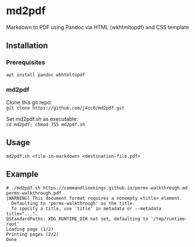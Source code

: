 # md2pdf

Markdown to PDF using Pandoc via HTML (wkhtmltopdf) and CSS template

## Installation

### Prerequisites

`apt install pandoc wkhtmltopdf`

### md2pdf

Clone this git repo:  
`git clone https://github.com/j4cc0/md2pdf.git`

Set md2pdf.sh as executable:  
`cd md2pdf; chmod 755 md2pdf.sh`

## Usage

`md2pdf.sh <file-in-markdown> <destination-file.pdf>`

## Example

```
# ./md2pdf.sh https://commandlinekings.github.io/permx-walkthrough.md permx-walkthrough.pdf
[WARNING] This document format requires a nonempty <title> element.
  Defaulting to 'permx-walkthrough' as the title.
  To specify a title, use 'title' in metadata or --metadata title="...".
QStandardPaths: XDG_RUNTIME_DIR not set, defaulting to '/tmp/runtime-root'
Loading page (1/2)
Printing pages (2/2)
Done
```



